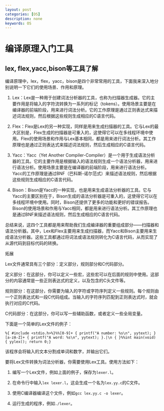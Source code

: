 ```yaml
---
layout: post
categories: [OS]
description: none
keywords: OS
---
```

# 编译原理入门工具

## lex, flex,yacc,bison等工具了解
编译原理中，lex，flex，yacc，bison是四个非常常用的工具，下面我来深入地分别说明一下它们的使用场景、作用和原理。

1. Lex：Lex是一种用于创建词法分析器的工具，也称为扫描器生成器。它的主要作用是将输入的字符流转换为一系列的标记（tokens）。使用场景主要是在编译器的前端阶段，用来进行词法分析。它的工作原理是通过正则表达式来描述词法规则，然后根据这些规则生成相应的C语言代码。

2. Flex：Flex是Lex的另一种实现，同样是用来生成扫描器的工具。它与Lex的最大区别是，Flex生成的扫描器是可重入的，这使得它可以在多线程环境中使用。Flex的使用场景和作用与Lex基本相同，都是用来进行词法分析。其工作原理也是通过正则表达式来描述词法规则，然后生成相应的C语言代码。

3. Yacc：Yacc（Yet Another Compiler-Compiler）是一个用于生成语法分析器的工具。它的主要作用是根据输入的语法规则生成一个语法分析器，用来进行语法分析。使用场景主要是在编译器的前端阶段，用来进行语法分析。Yacc的工作原理是通过BNF（巴科斯-诺尔范式）来描述语法规则，然后根据这些规则生成相应的C语言代码。

4. Bison：Bison是Yacc的一种实现，也是用来生成语法分析器的工具。它与Yacc的主要区别在于，Bison生成的语法分析器是可重入的，这使得它可以在多线程环境中使用。同时，Bison还提供了更多的功能和更好的错误报告。Bison的使用场景和作用与Yacc相同，都是用来进行语法分析。其工作原理也是通过BNF来描述语法规则，然后生成相应的C语言代码。

总结来说，这四个工具都是用来帮助我们生成编译器的重要组成部分——扫描器和语法分析器。其中，Lex和Flex主要用来生成扫描器，而Yacc和Bison主要用来生成语法分析器。这些工具都通过将词法或语法规则转化为C语言代码，从而实现了从源代码到目标代码的转换。

拓展

Lex文件通常具有三个部分：定义部分，规则部分和C代码部分。

定义部分：在这部分，你可以定义一些宏，这些宏可以在后面的规则中使用。这部分的内容通常是一些正则表达式的定义，以及包含的C头文件等。

规则部分：在这部分，你需要为输入的字符或字符序列定义一些规则。每个规则由一个正则表达式和一段C代码组成。当输入的字符序列匹配到正则表达式时，就会执行对应的C代码。

C代码部分：在这部分，你可以写一些辅助函数，或者定义一些全局变量。

下面是一个简单的Lex文件的例子：
```
%{ #include <stdio.h>%}%%[0-9]+ { printf("A number: %s\n", yytext); }[a-zA-Z]+ { printf("A word: %s\n", yytext); }.|\n { }%%int main(void) { yylex(); return 0;}
```
该程序会将输入的文本分割成单词和数字，并输出它们。

要将Lex文件转换为词法分析器，你需要使用Lex工具。使用方法如下：

1. 编写一个Lex文件，例如上面的例子，保存为`lexer.l`。

2. 在命令行中输入`lex lexer.l`，这会生成一个名为`lex.yy.c`的C文件。

3. 使用C编译器编译这个文件，例如`gcc lex.yy.c -o lexer`。

4. 运行生成的程序，例如`./lexer`。









